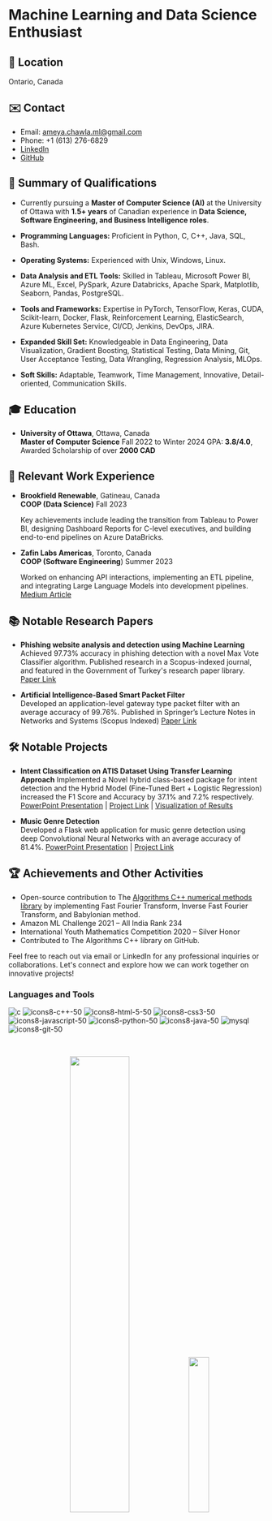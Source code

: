 # Machine Learning and Data Science Enthusiast


## 📍 Location
Ontario, Canada

## ✉️ Contact
- Email: ameya.chawla.ml@gmail.com
- Phone: +1 (613) 276-6829
- [LinkedIn](https://www.linkedin.com/in/ameya-chawla-88b58b235/)
- [GitHub](https://github.com/ameyachawlaggsipu)

## 📖 Summary of Qualifications
- Currently pursuing a **Master of Computer Science (AI)** at the University of Ottawa with **1.5+ years** of Canadian experience in **Data Science, Software Engineering, and Business Intelligence roles**.
  
- **Programming Languages:** Proficient in Python, C, C++, Java, SQL, Bash.

- **Operating Systems:** Experienced with Unix, Windows, Linux.

- **Data Analysis and ETL Tools:** Skilled in Tableau, Microsoft Power BI, Azure ML, Excel, PySpark, Azure Databricks, Apache Spark, Matplotlib, Seaborn, Pandas, PostgreSQL.

- **Tools and Frameworks:** Expertise in PyTorch, TensorFlow, Keras, CUDA, Scikit-learn, Docker, Flask, Reinforcement Learning, ElasticSearch, Azure Kubernetes Service, CI/CD, Jenkins, DevOps, JIRA.

- **Expanded Skill Set:** Knowledgeable in Data Engineering, Data Visualization, Gradient Boosting, Statistical Testing, Data Mining, Git, User Acceptance Testing, Data Wrangling, Regression Analysis, MLOps.

- **Soft Skills:** Adaptable, Teamwork, Time Management, Innovative, Detail-oriented, Communication Skills.

## 🎓 Education
- **University of Ottawa**, Ottawa, Canada  
  **Master of Computer Science**  Fall 2022 to Winter 2024
  GPA: **3.8/4.0**, Awarded Scholarship of over **2000 CAD**

## 💼 Relevant Work Experience
- **Brookfield Renewable**, Gatineau, Canada  
  **COOP (Data Science)**         Fall 2023  

  Key achievements include leading the transition from Tableau to Power BI, designing Dashboard Reports for C-level executives, and building end-to-end pipelines on Azure DataBricks.

- **Zafin Labs Americas**, Toronto, Canada  
  **COOP (Software Engineering**) Summer 2023
  
  Worked on enhancing API interactions, implementing an ETL pipeline, and integrating Large Language Models into development pipelines.
  [Medium Article](https://medium.com/engineering-zafin/bridging-the-gap-exploring-using-natural-language-to-interact-with-complex-systems-11c1b056cc19)

## 📚 Notable Research Papers
- **Phishing website analysis and detection using Machine Learning**  
  Achieved 97.73% accuracy in phishing detection with a novel Max Vote Classifier algorithm.
  Published research in a Scopus-indexed journal, and featured in the Government of Turkey's research paper library. [Paper Link](https://search.trdizin.gov.tr/tr/yayin/detay/517211/phishing-website-analysis-and-detection-using-machine-learning)

- **Artificial Intelligence-Based Smart Packet Filter**  
  Developed an application-level gateway type packet filter with an average accuracy of 99.76%.
  Published in Springer’s Lecture Notes in Networks and Systems (Scopus Indexed) [Paper Link](https://link.springer.com/chapter/10.1007/978-981-19-1142-2_62)

## 🛠 Notable Projects
- **Intent Classification on ATIS Dataset Using Transfer Learning Approach**
  Implemented a Novel hybrid class-based package for intent detection and the Hybrid Model (Fine-Tuned Bert + Logistic Regression)  increased the F1 Score and Accuracy by 37.1% and 7.2% respectively.
  [PowerPoint Presentation](https://docs.google.com/presentation/d/1ozbBDKwzzuaLfSd1-JkgrLFYApwvXC_Z/edit#slide%3Did.p1) | [Project Link](https://github.com/ameyachawlaggsipu/Hybrid_LLM_Classifier) | [Visualization of Results](https://docs.google.com/presentation/d/1ozbBDKwzzuaLfSd1-JkgrLFYApwvXC_Z/edit#slide%3Did.g20a0928cb11_0_39)

- **Music Genre Detection**  
  Developed a Flask web application for music genre detection using deep Convolutional Neural Networks with an average accuracy of 81.4%.
  [PowerPoint Presentation](https://docs.google.com/presentation/d/1UD2d7FQs446Xqp7yx96F3Q2tTE3RpW28/edit#slide=id.p1) | [Project Link](https://github.com/ameyachawlaggsipu/MusicGenre/tree/main)

## 🏆 Achievements and Other Activities
- Open-source contribution to The [Algorithms C++ numerical methods library](https://github.com/TheAlgorithms/C-Plus-Plus/tree/master/numerical_methods) by implementing Fast Fourier Transform, Inverse Fast Fourier Transform, and Babylonian method.
- Amazon ML Challenge 2021 – All India Rank 234
- International Youth Mathematics Competition 2020 – Silver Honor
- Contributed to The Algorithms C++ library on GitHub.

Feel free to reach out via email or LinkedIn for any professional inquiries or collaborations. Let's connect and explore how we can work together on innovative projects!


<h3 align="left">Languages and Tools</h3>

![c](https://user-images.githubusercontent.com/85509306/138152751-0f3ab8c8-228c-4779-b2b9-6257bcc4ae56.png)
![icons8-c++-50](https://user-images.githubusercontent.com/85509306/138154133-20b5ae8f-f50b-4b3a-aea2-fcbb9a561b80.png)
![icons8-html-5-50](https://user-images.githubusercontent.com/85509306/138154169-1f4b4be6-445a-41f2-9ac7-35758be2ae3a.png)
![icons8-css3-50](https://user-images.githubusercontent.com/85509306/138154185-7420f31a-1825-4d52-9d79-8b068ef12dc7.png)
![icons8-javascript-50](https://user-images.githubusercontent.com/85509306/138154180-b3a20378-a7be-4894-adbb-b95e74ae1071.png)
![icons8-python-50](https://user-images.githubusercontent.com/85509306/138153899-82919014-79b1-4059-8412-f5b37059a4a7.png)
![icons8-java-50](https://user-images.githubusercontent.com/85509306/138153909-336e0b2d-2831-4809-9768-c6593aaf4eaa.png)
![mysql](https://user-images.githubusercontent.com/85509306/138153925-5222ad69-b16f-4d5a-9303-5718d623a063.png)
![icons8-git-50](https://user-images.githubusercontent.com/85509306/138153946-8a59baca-39d8-4f33-b729-5fd799ca1fbb.png)

<br>
<p align="center">
  <img width="48%" src="https://github-readme-stats.vercel.app/api?username=ameyachawlaggsipu&show_icons=true&theme=chartreuse-dark" />
  <img width="28%" src="https://github-readme-stats.vercel.app/api/top-langs/?username=ameyachawlaggsipu&theme=chartreuse-dark" />
</p>

<p style="margin:10px;" align="center"><img align="center" src="https://github-readme-streak-stats.herokuapp.com/?user=ameyachawlaggsipu&theme=chartreuse-dark" alt="ameyachawlaggsipu" /></p>




<div align="center">
  
  
## Show some ❤️ by starring ⭐ some of the repositories

![](https://hit.yhype.me/github/profile?user_id=71445997)
  <img height="120" alt="Thanks for visiting me" width="100%" src="https://raw.githubusercontent.com/BrunnerLivio/brunnerlivio/master/images/marquee.svg" />
<br />
</div>


